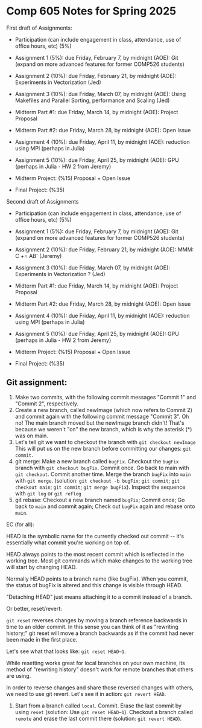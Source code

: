 # Comp 605 Notes for Spring 2025


First draft of Assignments:

- Participation (can include engagement in class, attendance, use of office hours, etc) (5%)
- Assignment 1 (5%): due Friday, February 7, by midnight (AOE): Git (expand on more advanced features for former COMP526 students)
- Assignment 2 (10%): due Friday, February 21, by midnight (AOE): Experiments in Vectorization (Jed)
- Assignment 3 (10%): due Friday, March 07, by midnight (AOE): Using Makefiles and Parallel Sorting, performance and Scaling (Jed)
- Midterm Part #1: due Friday, March 14, by midnight (AOE): Project Proposal
- Midterm Part #2: due Friday, March 28, by midnight (AOE): Open Issue
- Assignment 4 (10%): due Friday, April 11, by midnight (AOE): reduction using MPI (perhaps in Julia)
- Assignment 5 (10%): due Friday, April 25, by midnight (AOE): GPU (perhaps in Julia - HW 2 from Jeremy)

- Midterm Project: (%15) Proposal + Open Issue
- Final Project: (%35)

Second draft of Assignments

- Participation (can include engagement in class, attendance, use of office hours, etc) (5%)
- Assignment 1 (5%): due Friday, February 7, by midnight (AOE): Git (expand on more advanced features for former COMP526 students)
- Assignment 2 (10%): due Friday, February 21, by midnight (AOE): MMM: C += AB' (Jeremy)
- Assignment 3 (10%): due Friday, March 07, by midnight (AOE): Experiments in Vectorization ? (Jed)
- Midterm Part #1: due Friday, March 14, by midnight (AOE): Project Proposal
- Midterm Part #2: due Friday, March 28, by midnight (AOE): Open Issue
- Assignment 4 (10%): due Friday, April 11, by midnight (AOE): reduction using MPI (perhaps in Julia)
- Assignment 5 (10%): due Friday, April 25, by midnight (AOE): GPU (perhaps in Julia - HW 2 from Jeremy)

- Midterm Project: (%15) Proposal + Open Issue
- Final Project: (%35)

## Git assignment:

1. Make two commits, with the following commit messages "Commit 1" and "Commit 2", respectively.
2. Create a new branch, called newImage (which now refers to Commit 2) and commit again with the following commit message "Commit 3". Oh no! The main branch moved but the newImage branch didn't! That's because we weren't "on" the new branch, which is why the asterisk (*) was on main.
3. Let's tell git we want to checkout the branch with `git checkout newImage`
This will put us on the new branch before committing our changes:
`git commit`.
4. git merge: Make a new branch called `bugFix`. Checkout the `bugFix` branch with `git checkout bugFix`. Commit once. Go back to main with `git checkout`. Commit another time.
Merge the branch `bugFix` into `main` with `git merge`. (solution: `git checkout -b bugFix`; `git commit`; `git checkout main`; `git commit`; `git merge bugFix`). Inspect the sequence with `git log` or `git reflog`
5. git rebase: Checkout a new branch named `bugFix`; Commit once; Go back to `main` and commit again; Check out `bugFix` again and rebase onto `main`.

EC (for all):

HEAD is the symbolic name for the currently checked out commit -- it's essentially what commit you're working on top of.

HEAD always points to the most recent commit which is reflected in the working tree. Most git commands which make changes to the working tree will start by changing HEAD.

Normally HEAD points to a branch name (like bugFix). When you commit, the status of bugFix is altered and this change is visible through HEAD.

"Detaching HEAD" just means attaching it to a commit instead of a branch.

Or better, reset/revert:

`git reset` reverses changes by moving a branch reference backwards in time to an older commit. In this sense you can think of it as "rewriting history;" git reset will move a branch backwards as if the commit had never been made in the first place.

Let's see what that looks like: `git reset HEAD~1`.

While resetting works great for local branches on your own machine, its method of "rewriting history" doesn't work for remote branches that others are using.

In order to reverse changes and share those reversed changes with others, we need to use git revert. Let's see it in action:
`git revert HEAD`.
1. Start from a branch called `local`. Commit. Erase the last commit by using `reset` (solution: Use `git reset HEAD~1`). Checkout a branch called `remote` and erase the last commit there (solution: `git revert HEAD`).
